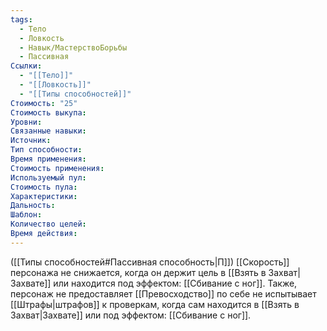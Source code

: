 ```yaml
---
tags:
  - Тело
  - Ловкость
  - Навык/МастерствоБорьбы
  - Пассивная
Ссылки:
  - "[[Тело]]"
  - "[[Ловкость]]"
  - "[[Типы способностей]]"
Стоимость: "25"
Стоимость выкупа:
Уровни:
Связанные навыки:
Источник:
Тип способности:
Время применения:
Стоимость применения:
Используемый пул:
Стоимость пула:
Характеристики:
Дальность:
Шаблон:
Количество целей:
Время действия:
---
```

([[Типы способностей#Пассивная способность|П]]) [[Скорость]] персонажа не снижается, когда он держит цель в [[Взять в Захват|Захвате]] или находится под эффектом: [[Сбивание с ног]]. 
Также, персонаж не предоставляет [[Превосходство]] по себе не испытывает [[Штрафы|штрафов]] к проверкам, когда сам находится в  [[Взять в Захват|Захвате]] или под эффектом: [[Сбивание с ног]]. 